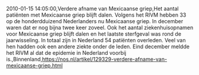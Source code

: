 2010-01-15 14:05:00,Verdere afname van Mexicaanse griep,Het aantal patiënten met Mexicaanse griep blijft dalen. Volgens het RIVM hebben 33 op de honderdduizend Nederlanders nu Mexicaanse griep. In december waren dat er nog bijna twee keer zoveel. Ook het aantal ziekenhuisopnamen voor Mexicaanse griep blijft dalen en het laatste sterfgeval was rond de jaarwisseling. In totaal zijn in Nederland 54 patiënten overleden. Veel van hen hadden ook een andere ziekte onder de leden. Eind december meldde het RIVM al dat de epidemie in Nederland voorbij is.,Binnenland,https://nos.nl/artikel/129329-verdere-afname-van-mexicaanse-griep.html